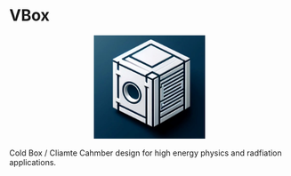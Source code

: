 # VBox
<p align="center">
   <img src="./VBox.jpg" alt="Logo" width="200">
</p>

Cold Box / Cliamte Cahmber design for high energy physics and radfiation applications.
